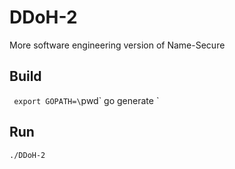 # DDoH-2
More software engineering version of Name-Secure

## Build
`
export GOPATH=\`pwd\`
go generate
`

## Run
`
./DDoH-2
`
